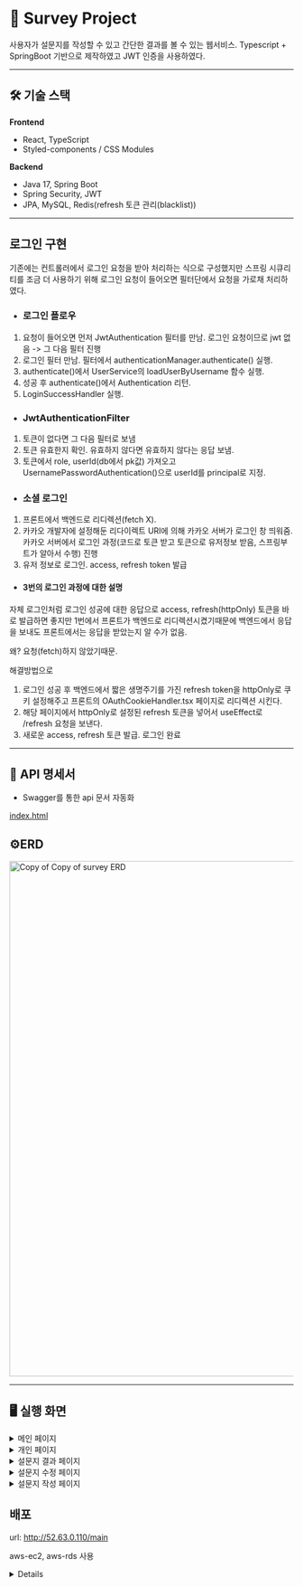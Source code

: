 # 📝 Survey Project

사용자가 설문지를 작성할 수 있고 간단한 결과를 볼 수 있는 웹서비스.
Typescript + SpringBoot 기반으로 제작하였고 JWT 인증을 사용하였다.

---

## 🛠 기술 스택
**Frontend**
- React, TypeScript
- Styled-components / CSS Modules

**Backend**
- Java 17, Spring Boot
- Spring Security, JWT
- JPA, MySQL, Redis(refresh 토큰 관리(blacklist))

---
## 로그인 구현
기존에는 컨트롤러에서 로그인 요청을 받아 처리하는 식으로 구성했지만 스프링 시큐리티를 조금 더 사용하기 위해 로그인 요청이 들어오면 필터단에서 요청을 가로채 처리하였다.

- ### 로그인 플로우
1. 요청이 들어오면 먼저 JwtAuthentication 필터를 만남. 로그인 요청이므로 jwt 없음 -> 그 다음 필터 진행  
2. 로그인 필터 만남. 필터에서 authenticationManager.authenticate() 실행.
3. authenticate()에서 UserService의 loadUserByUsername 함수 실행.
4. 성공 후 authenticate()에서 Authentication 리턴.
5. LoginSuccessHandler 실행.

- ### JwtAuthenticationFilter
1. 토큰이 없다면 그 다음 필터로 보냄
2. 토큰 유효한지 확인. 유효하지 않다면 유효하지 않다는 응답 보냄.
3. 토큰에서 role, userId(db에서 pk값) 가져오고 UsernamePasswordAuthentication()으로 userId를 principal로 지정.

- ### 소셜 로그인

1. 프론트에서 백엔드로 리디렉션(fetch X). 
2. 카카오 개발자에 설정해둔 리다이렉트 URI에 의해 카카오 서버가 로그인 창 띄워줌. 카카오 서버에서 로그인 과정(코드로 토큰 받고 토큰으로 유저정보 받음, 스프링부트가 알아서 수행) 진행
3. 유저 정보로 로그인. access, refresh token 발급

-  #### 3번의 로그인 과정에 대한 설명
자체 로그인처럼 로그인 성공에 대한 응답으로 access, refresh(httpOnly) 토큰을 바로 발급하면 좋지만 1번에서 프론트가 백엔드로 리디렉션시켰기때문에 백엔드에서 응답을 보내도 프론트에서는 응답을 받았는지 알 수가 없음.

왜? 요청(fetch)하지 않았기때문. 

해결방법으로 

1. 로그인 성공 후 백엔드에서 짧은 생명주기를 가진 refresh token을 httpOnly로 쿠키 설정해주고 프론트의  OAuthCookieHandler.tsx 페이지로 리디렉션 시킨다.
2. 해당 페이지에서 httpOnly로 설정된 refresh 토큰을 넣어서 useEffect로 /refresh 요청을 보낸다.
3. 새로운 access, refresh 토큰 발급. 로그인 완료

---
## 📜 API 명세서
- Swagger를 통한 api 문서 자동화

[index.html](https://github.com/user-attachments/files/22019524/index.html)


## ⚙️ERD
<img width="1170" height="912" alt="Copy of Copy of survey ERD" src="https://github.com/user-attachments/assets/953ff274-a467-4301-95c6-db56347598e0" />

---

## 🖥️ 실행 화면
<details>
  <summary>메인 페이지</summary>
  <img width="1527" height="852" alt="image" src="https://github.com/user-attachments/assets/e4730498-877f-4706-88f6-2c1b9f278c45" />
</details>

<details>
  <summary>개인 페이지</summary>
  <img width="1198" height="801" alt="image" src="https://github.com/user-attachments/assets/12b2ec6c-d4cd-4d1b-86f2-43ac25b6b660" />
</details>

<details>
  <summary>설문지 결과 페이지</summary>
  <img width="1290" height="683" alt="image" src="https://github.com/user-attachments/assets/60ba0a0f-621b-497d-879c-ab4a32639c65" />
</details>

<details>
  <summary>설문지 수정 페이지</summary>
  응답자가 있는 질문은 수정 불가능. 선택지(옵션)추가, 필수 수정만 가능
  <img width="1313" height="833" alt="image" src="https://github.com/user-attachments/assets/6e5bcc8c-5d4b-4a16-b8d3-e4805758c8c5" />
</details>

<details>
  <summary>설문지 작성 페이지</summary>
  <img width="1230" height="443" alt="image" src="https://github.com/user-attachments/assets/2355c67b-4954-4bd5-a698-0dce97511c8a" />

</details>

## 배포
url: http://52.63.0.110/main

aws-ec2, aws-rds 사용
<details>
  <img width="1812" height="990" alt="image" src="https://github.com/user-attachments/assets/9ffd3c15-4fc1-4c0d-aa5a-4d3601db1b34" />
</details>
